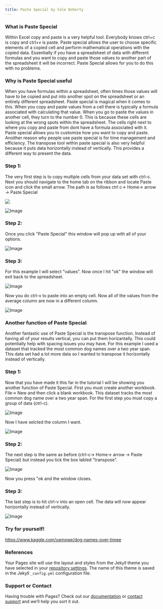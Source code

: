 ```yaml
---
title: Paste Special by Cole Doherty
---
```

### What is Paste Special
Within Excel copy and paste is a very helpful tool. Everybody knows ctrl+c is copy and ctrl+v is paste. Paste special allows the user to choose specific elements of a copied cell and perform mathematical operations with the copied data. Essentially if you have a spreadsheet of data with different formulas and you want to copy and paste those values to another part of the spreadsheet it will be incorrect. Paste Special allows for you to do this with no problems.

### Why is Paste Special useful
When you have formulas within a spreadsheet, often times those values will have to be copied and put into another spot on the spreadsheet or an entirely different spreadsheet.  Paste special is magical when it comes to this.  When you copy and paste values from a cell there is typically a formula associated with calculating that value. When you go to paste the values in another cell, they turn to the number 0. This is because these cells are looking at the wrong spots within the spreadsheet. The cells right next to where you copy and paste from dont have a formula associated with it. Paste special allows you to customize how you want to copy and paste. Anoither reason why people use paste special is for time management and efficiency. The transpose tool within paste special is also very helpful because it puts data horizontally instead of vertically. This provides a different way to present the data.
### Step 1:
The very first step is to copy multiple cells from your data set with ctrl-c. Next you should navigate to the home tab on the ribbon and locate Paste icon and click the small arrow. The path is as follows ctrl c-> Home-> arrow -> Paste Special

![](https://media.discordapp.net/attachments/899489276700557352/935685841995583528/CopyData.JPG)

![Image](https://cdn.discordapp.com/attachments/899489276700557352/935685676094074890/PasteSpecial.JPG)

### Step 2:
Once you click "Paste Special" this window will pop up with all of your options.

![Image](https://cdn.discordapp.com/attachments/899489276700557352/935685676383469649/PasteSpecials.JPG)

### Step 3:
For this example I will select "values". Now once I hit "ok" the window will exit back to the spreadsheet. 

![Image](https://cdn.discordapp.com/attachments/899489276700557352/935685678178660352/ValuesPasteSpecial.JPG)

Now you do ctrl-v to paste into an empty cell. Now all of the values from the average column are now in a different column.

![Image](https://cdn.discordapp.com/attachments/899489276700557352/935685677117476885/Result.JPG)

### Another function of Paste Special
Another fantastic use of Paste Special is the transpose function. Instead of having all of your results vertical, you can put them horizantally. This could potentially help with spacing issues you may have. For this example I used a dataset that tracked the most common dog names over a two year span. This data set had a lot more data so I wanted to transpose it horizontally instead of vertically.

### Step 1:
Now that you have made it this far in the tutorial I will be showing you another function of Paste Special. First you must create another workbook. File-> New and then click a blank workbook. This dataset tracks the most common dog name over a two year span. For the first step you must copy a group of data (ctrl-c).

![Image](https://cdn.discordapp.com/attachments/899489276700557352/935685842435981332/dogset.JPG)

Now I have selcted the column I want.

![Image](https://cdn.discordapp.com/attachments/899489276700557352/935685841798430820/Capture.JPG)

### Step 2:
The next step is the same as before (ctrl-c-> Home-> arrow -> Paste Special) but instead you tick the box labled "transpose".

![Image](https://cdn.discordapp.com/attachments/899489276700557352/935685677444653156/transpose.JPG)

Now you press "ok and the window closes.

### Step 3:
The last step is to hit ctrl-v into an open cell. The data will now appear horizontally instead of vertically.

![Image](https://cdn.discordapp.com/attachments/899489276700557352/935685677784375346/TransposedHorizontal.JPG)

### Try for yourself!

https://www.kaggle.com/yamqwe/dog-names-over-timee

### References

Your Pages site will use the layout and styles from the Jekyll theme you have selected in your [repository settings](https://github.com/ColeDoh/AdvancedDataScience/settings/pages). The name of this theme is saved in the Jekyll `_config.yml` configuration file.

### Support or Contact

Having trouble with Pages? Check out our [documentation](https://docs.github.com/categories/github-pages-basics/) or [contact support](https://support.github.com/contact) and we’ll help you sort it out.
